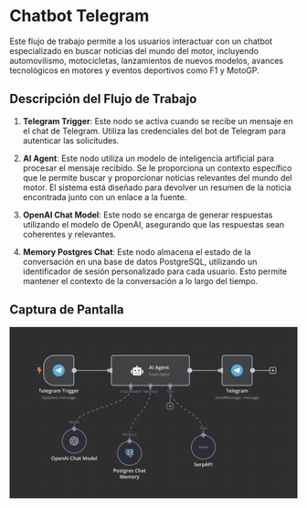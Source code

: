 # Chatbot Telegram

Este flujo de trabajo permite a los usuarios interactuar con un chatbot especializado en buscar noticias del mundo del motor, incluyendo automovilismo, motocicletas, lanzamientos de nuevos modelos, avances tecnológicos en motores y eventos deportivos como F1 y MotoGP.

## Descripción del Flujo de Trabajo

1. **Telegram Trigger**: Este nodo se activa cuando se recibe un mensaje en el chat de Telegram. Utiliza las credenciales del bot de Telegram para autenticar las solicitudes.

2. **AI Agent**: Este nodo utiliza un modelo de inteligencia artificial para procesar el mensaje recibido. Se le proporciona un contexto específico que le permite buscar y proporcionar noticias relevantes del mundo del motor. El sistema está diseñado para devolver un resumen de la noticia encontrada junto con un enlace a la fuente.

3. **OpenAI Chat Model**: Este nodo se encarga de generar respuestas utilizando el modelo de OpenAI, asegurando que las respuestas sean coherentes y relevantes.

4. **Memory Postgres Chat**: Este nodo almacena el estado de la conversación en una base de datos PostgreSQL, utilizando un identificador de sesión personalizado para cada usuario. Esto permite mantener el contexto de la conversación a lo largo del tiempo.

## Captura de Pantalla

![Flujo de Trabajo de n8n](screenshot.png)
